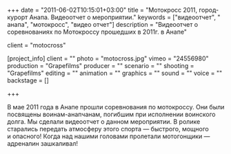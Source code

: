 +++
date = "2011-06-02T10:15:01+03:00"
title = "Мотокросс 2011, город-курорт Анапа. Видеоотчет о мероприятии."
keywords = ["видеоотчет", " анапа", "мотокросс", "видео отчет"]
description = "Видеоотчет о соревнованиях по Мотокроссу прошедших в 2011г. в Анапе"

client = "motocross"

[project_info]
    client = ""
    photo = "motocross.jpg"
    vimeo = "24556980"
    production = "Grapefilms"
    producer = ""
    scenario = ""
    shooting = "Grapefilms"
    editing = ""
    animation = ""
    graphics = ""
    sound = ""
    voice = ""
    backstage = []

+++

В&nbsp;мае 2011 года в&nbsp;Анапе прошли соревнования по&nbsp;мотокроссу. Они были посвящены воинам-анапчанам, погибшим при исполнении воинского долга. Мы&nbsp;сделали видеоотчет о&nbsp;данном мероприятии. В&nbsp;ролике старались передать атмосферу этого спорта&nbsp;&mdash; быстрого, мощного и&nbsp;опасного! Когда над нашими головами пролетали мотогонщики&nbsp;&mdash; адреналин зашкаливал!